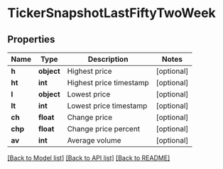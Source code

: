 # TickerSnapshotLastFiftyTwoWeek

## Properties
Name | Type | Description | Notes
------------ | ------------- | ------------- | -------------
**h** | **object** | Highest price | [optional] 
**ht** | **int** | Highest price timestamp | [optional] 
**l** | **object** | Lowest price | [optional] 
**lt** | **int** | Lowest price timestamp | [optional] 
**ch** | **float** | Change price | [optional] 
**chp** | **float** | Change price percent | [optional] 
**av** | **int** | Average volume | [optional] 

[[Back to Model list]](../README.md#documentation-for-models) [[Back to API list]](../README.md#documentation-for-api-endpoints) [[Back to README]](../README.md)

